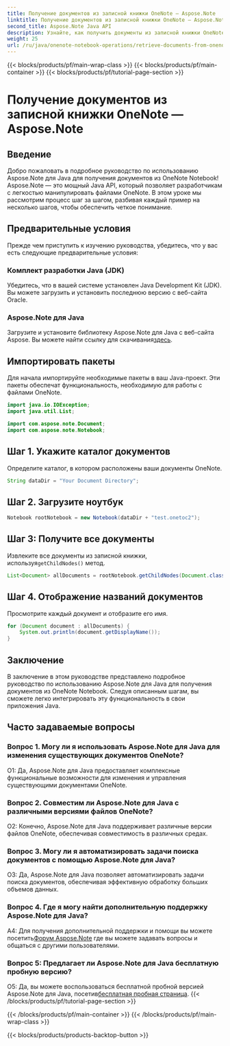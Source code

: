 ```yaml
---
title: Получение документов из записной книжки OneNote — Aspose.Note
linktitle: Получение документов из записной книжки OneNote — Aspose.Note
second_title: Aspose.Note Java API
description: Узнайте, как получить документы из записной книжки OneNote с помощью Aspose.Note для Java. Следуйте нашему пошаговому руководству для бесшовной интеграции.
weight: 25
url: /ru/java/onenote-notebook-operations/retrieve-documents-from-onenote-notebook/
---
```


{{< blocks/products/pf/main-wrap-class >}}
{{< blocks/products/pf/main-container >}}
{{< blocks/products/pf/tutorial-page-section >}}

# Получение документов из записной книжки OneNote — Aspose.Note

## Введение

Добро пожаловать в подробное руководство по использованию Aspose.Note для Java для получения документов из OneNote Notebook! Aspose.Note — это мощный Java API, который позволяет разработчикам с легкостью манипулировать файлами OneNote. В этом уроке мы рассмотрим процесс шаг за шагом, разбивая каждый пример на несколько шагов, чтобы обеспечить четкое понимание.

## Предварительные условия

Прежде чем приступить к изучению руководства, убедитесь, что у вас есть следующие предварительные условия:

### Комплект разработки Java (JDK)

Убедитесь, что в вашей системе установлен Java Development Kit (JDK). Вы можете загрузить и установить последнюю версию с веб-сайта Oracle.

### Aspose.Note для Java

 Загрузите и установите библиотеку Aspose.Note для Java с веб-сайта Aspose. Вы можете найти ссылку для скачивания[здесь](https://releases.aspose.com/note/java/).

## Импортировать пакеты

Для начала импортируйте необходимые пакеты в ваш Java-проект. Эти пакеты обеспечат функциональность, необходимую для работы с файлами OneNote.

```java
import java.io.IOException;
import java.util.List;

import com.aspose.note.Document;
import com.aspose.note.Notebook;
```

## Шаг 1. Укажите каталог документов

Определите каталог, в котором расположены ваши документы OneNote.

```java
String dataDir = "Your Document Directory";
```

## Шаг 2. Загрузите ноутбук

```java
Notebook rootNotebook = new Notebook(dataDir + "test.onetoc2");
```

## Шаг 3: Получите все документы

 Извлеките все документы из записной книжки, используя`getChildNodes()` метод.

```java
List<Document> allDocuments = rootNotebook.getChildNodes(Document.class);
```

## Шаг 4. Отображение названий документов

Просмотрите каждый документ и отобразите его имя.

```java
for (Document document : allDocuments) {
    System.out.println(document.getDisplayName());
}
```

## Заключение

В заключение в этом руководстве представлено подробное руководство по использованию Aspose.Note для Java для получения документов из OneNote Notebook. Следуя описанным шагам, вы сможете легко интегрировать эту функциональность в свои приложения Java.

## Часто задаваемые вопросы

### Вопрос 1. Могу ли я использовать Aspose.Note для Java для изменения существующих документов OneNote?

О1: Да, Aspose.Note для Java предоставляет комплексные функциональные возможности для изменения и управления существующими документами OneNote.

### Вопрос 2. Совместим ли Aspose.Note для Java с различными версиями файлов OneNote?

О2: Конечно, Aspose.Note для Java поддерживает различные версии файлов OneNote, обеспечивая совместимость в различных средах.

### Вопрос 3. Могу ли я автоматизировать задачи поиска документов с помощью Aspose.Note для Java?

О3: Да, Aspose.Note для Java позволяет автоматизировать задачи поиска документов, обеспечивая эффективную обработку больших объемов данных.

### Вопрос 4. Где я могу найти дополнительную поддержку Aspose.Note для Java?

 A4: Для получения дополнительной поддержки и помощи вы можете посетить[Форум Aspose.Note](https://forum.aspose.com/c/note/28) где вы можете задавать вопросы и общаться с другими пользователями.

### Вопрос 5: Предлагает ли Aspose.Note для Java бесплатную пробную версию?

 О5: Да, вы можете воспользоваться бесплатной пробной версией Aspose.Note для Java, посетив[бесплатная пробная страница](https://releases.aspose.com/).
{{< /blocks/products/pf/tutorial-page-section >}}

{{< /blocks/products/pf/main-container >}}
{{< /blocks/products/pf/main-wrap-class >}}

{{< blocks/products/products-backtop-button >}}
